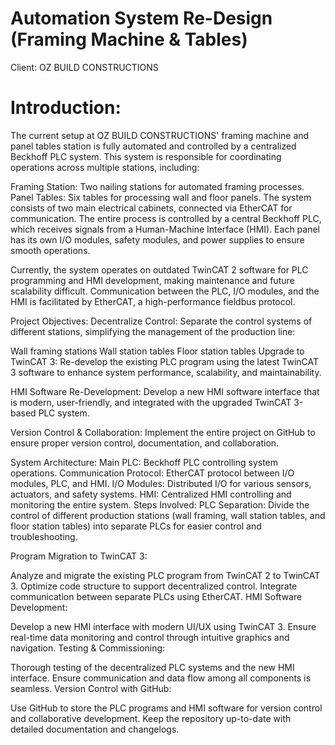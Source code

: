 # Automation System Re-Design (Framing Machine & Tables)

Client: OZ BUILD CONSTRUCTIONS

# Introduction:

The current setup at OZ BUILD CONSTRUCTIONS' framing machine and panel tables station is fully automated and controlled by a centralized Beckhoff PLC system. This system is responsible for coordinating operations across multiple stations, including:

Framing Station: Two nailing stations for automated framing processes.
Panel Tables: Six tables for processing wall and floor panels.
The system consists of two main electrical cabinets, connected via EtherCAT for communication. The entire process is controlled by a central Beckhoff PLC, which receives signals from a Human-Machine Interface (HMI). Each panel has its own I/O modules, safety modules, and power supplies to ensure smooth operations.

Currently, the system operates on outdated TwinCAT 2 software for PLC programming and HMI development, making maintenance and future scalability difficult. Communication between the PLC, I/O modules, and the HMI is facilitated by EtherCAT, a high-performance fieldbus protocol.

Project Objectives:
Decentralize Control: Separate the control systems of different stations, simplifying the management of the production line:

Wall framing stations
Wall station tables
Floor station tables
Upgrade to TwinCAT 3: Re-develop the existing PLC program using the latest TwinCAT 3 software to enhance system performance, scalability, and maintainability.

HMI Software Re-Development: Develop a new HMI software interface that is modern, user-friendly, and integrated with the upgraded TwinCAT 3-based PLC system.

Version Control & Collaboration: Implement the entire project on GitHub to ensure proper version control, documentation, and collaboration.

System Architecture:
Main PLC: Beckhoff PLC controlling system operations.
Communication Protocol: EtherCAT protocol between I/O modules, PLC, and HMI.
I/O Modules: Distributed I/O for various sensors, actuators, and safety systems.
HMI: Centralized HMI controlling and monitoring the entire system.
Steps Involved:
PLC Separation: Divide the control of different production stations (wall framing, wall station tables, and floor station tables) into separate PLCs for easier control and troubleshooting.

Program Migration to TwinCAT 3:

Analyze and migrate the existing PLC program from TwinCAT 2 to TwinCAT 3.
Optimize code structure to support decentralized control.
Integrate communication between separate PLCs using EtherCAT.
HMI Software Development:

Develop a new HMI interface with modern UI/UX using TwinCAT 3.
Ensure real-time data monitoring and control through intuitive graphics and navigation.
Testing & Commissioning:

Thorough testing of the decentralized PLC systems and the new HMI interface.
Ensure communication and data flow among all components is seamless.
Version Control with GitHub:

Use GitHub to store the PLC programs and HMI software for version control and collaborative development.
Keep the repository up-to-date with detailed documentation and changelogs.
